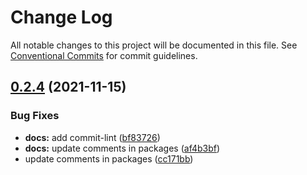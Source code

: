 # Change Log

All notable changes to this project will be documented in this file.
See [Conventional Commits](https://conventionalcommits.org) for commit guidelines.

## [0.2.4](https://github.com/josepdominguez/ds.j/compare/v0.2.3...v0.2.4) (2021-11-15)


### Bug Fixes

* **docs:** add commit-lint ([bf83726](https://github.com/josepdominguez/ds.j/commit/bf837262fcc0dc0a09e210471a8940724d0bf5cc))
* **docs:** update comments in packages ([af4b3bf](https://github.com/josepdominguez/ds.j/commit/af4b3bf8eeef5ce804d08e70e4f23f761288e8ba))
* update comments in packages ([cc171bb](https://github.com/josepdominguez/ds.j/commit/cc171bb0fc858a9637bb7d00ff13d90bee81825d))
